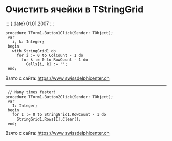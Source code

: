 Очистить ячейки в TStringGrid
=============================

::: {.date}
01.01.2007
:::

    procedure TForm1.Button1Click(Sender: TObject);
     var
       i, k: Integer;
     begin
       with StringGrid1 do
         for i := 0 to ColCount - 1 do
           for k := 0 to RowCount - 1 do
             Cells[i, k] := '';
     end;

Взято с сайта: <https://www.swissdelphicenter.ch>

------------------------------------------------------------------------

     // Many times faster! 
    procedure TForm1.Button2Click(Sender: TObject);
     var
       I: Integer;
     begin
       for I := 0 to StringGrid1.RowCount - 1 do
         StringGrid1.Rows[I].Clear();
     end;

Взято с сайта: <https://www.swissdelphicenter.ch>
